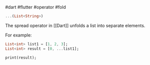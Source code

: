 #dart #flutter #operator #fold
```dart
...(List<String>)
```

The spread operator in [[Dart]] unfolds a list into separate elements.

For example:
``` dart
List<int> list1 = [1, 2, 3]; 
List<int> result = [0, ...list1]; 

print(result);
```